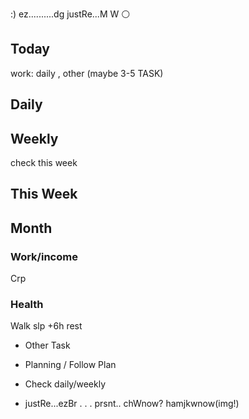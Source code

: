 :)
ez..........dg
justRe...M W ⚪


## Today
work: daily , other (maybe 3-5 TASK)

## Daily

## Weekly
check this week

## This Week

## Month

### Work/income
Crp

### Health
Walk
slp +6h
rest


- Other Task

* Planning / Follow Plan
* Check daily/weekly


* justRe...ezBr . . . prsnt..
chWnow? hamjkwnow(img!)
